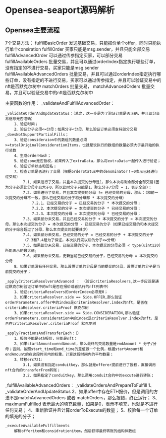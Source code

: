 <h1>Opensea-seaport源码解析</h1>
<h2>Opensea主要流程</h2>
7个交易方法：
fulfillBasicOrder
发送基础交易，只能报价单个offer，同时只能执行单个consiration
fulfillOrder  买家只能是msg.sender，并且只能全部交易
fulfillAdvancedOrder  可以通过传参指定买家，可以部分交易
fulfillAvailableOrders 批量交易，并且可以通过orderIndex指定执行哪些订单，没有指定的不进行交易，买家只能是msg.sender
fulfillAvailableAdvancedOrders 批量交易，并且可以通过orderIndex指定执行哪些订单，没有指定的不进行交易，买家可以通过传参指定，并且可以验证交易中的nft是否默克尔树中
matchOrders 批量交易，
matchAdvancedOrders 批量交易，并且可以验证交易中的nft是否默克尔树中

主要函数的作用：
_validateAndFulfillAdvancedOrder：

    _validateOrderAndUpdateStatus：（总之，这一步是为了验证订单是否正确，并且部分交易信息是否准确）
        1、验证时间；
        2、验证分子必须<=分母；如果分子<分母，那么验证订单必须支持部分交易_doesNotSupportPartialFills；
        3、验证consideraion中的数组的数量必须>=totalOriginalConsiderationItems，也就是说执行的数组的数量必须大于最开始的执行总数
        4、生成orderHash；
        5、验证zone是否授权，如果传入了extraData，那么将extraData一起传入进行验证；
        6、验证订单状态和签名；
        7、检查订单是否进行了交易（根据orderStatus中的denominator！=0表示已经进行过交易）
            7.1、如果进行了交易，并且本次提交的分母是1，那么本次将剩余部分全部交易(因为分子必须比分母小且大于0，所以此时分子只能是1，那么分子/分母 = 1，表示全部)；
            7.2、如果进行了交易，并且本次提交的分母 != 已经交易的分母，那么：（和前一次提交的分母不一致，那么已经交易的分子和分母都 * 本次提交的分母）
                7.2.1、已经交易的分子 = 已经交易的分子 * 本次提交的分母；
                7.2.2、本次提交的分子 = 本次提交的分子 * 已经交易的分母；
                7.2.3、本次提交的分母 = 本次提交的分母 * 已经交易的分母；
            7.3、如果部分未交易，并且已经交易的分子 + 本次提交的分子 > 本次提交的分母，那么本次提交的分子 = 本次提交的分母 - 已经交易的分子（如果已经交易的和本次提交的分子综合超过了分母，那么本次提交的就要减少）
            7.4、如果部分未交易，已经交易的分子 = 已经交易的分子 + 本次提交的分子
            （7.3和7.4是为了保证，本次执行完以后的分子<=分母）
            7.5、如果部分未交易，已经交易的分子、本次提交的分母必须 < type(uint120)所能表示的最大值;
            7.6、如果部分未交易，更新当前已经交易的分子，已经交易的分母 = 本次提交的分母
        8、如果订单没有任何交易，那么设置订单的分母是当前提交的分母，设置订单的分子是当前提交的分子；

    _applyCriteriaResolversAdvanced ： （验证criteriaResolvers,这一步应该是通过默克尔树验证订单中的nft是否在报价或者执行的nft列表中）
        1、验证criteriaResolvers的orderIndex必须是0；
        2、如果criteriaResolver.side == Side.OFFER,那么验证orderParameters.offer中的index是criteriaResolver.index的nft，是否在criteriaResolver.criteriaProof 默克尔树
        3、如果criteriaResolver.side == Side.CONSIDERATION,那么验证orderParameters.consideration中的index是criteriaResolver.index的nft，是否在criteriaResolver.criteriaProof 默克尔树

    _applyFractionsAndTransferEach：（）
        1、报价不能是eth报价，只能是nft；
        2、如果startAmount==endAmount，那么最终的交易数量是endAmount * 分子/分母；否则，按照start_time和end_time的差值做一个比例，根据startAmount和endAmount的在这段时间内的权重，计算这段时间内的平均数量；
        3、转移erc721:
            3.1、如果没有指定conduitkey，那么就是offerer提前进行了授权，直接调用nft合约的transferFrom转账；
            3.2、如果指定了conduitkey，那么调用conduit合约中的excute进行转账；

_fulfillAvailableAdvancedOrders：
    _validateOrdersAndPrepareToFulfill
        1、_validateOrderAndUpdateStatus
        2、如果offer中存在ETH报价，但是调用的方法不是matchAdvancedOrders 或者 matchOrders，那么报错，终止运行；
        3、maximumFulfilled 表示最大的填充数量，如果是0，表示不填充，也就是不进行任何交易；
        4、重新验证并且计算orderToExecute的数量；
        5、校验每一个订单的填充的分子；


    _executeAvailableFulfillments
        解析offeritem和considrationitem，然后获得最终转账的结构体数组


